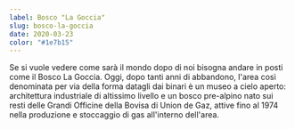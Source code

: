 ```yaml
---
label: Bosco "La Goccia"
slug: bosco-la-goccia
date: 2020-03-23
color: "#1e7b15"
---
```


Se si vuole vedere come sarà il mondo dopo di noi bisogna andare in posti come il Bosco La Goccia. Oggi, dopo tanti anni di abbandono, l'area così denominata per via della forma datagli dai binari è un museo a cielo aperto: architettura industriale di altissimo livello e un bosco pre-alpino nato sui resti delle Grandi Officine della Bovisa di Union de Gaz, attive fino al 1974 nella produzione e stoccaggio di gas all'interno dell'area.